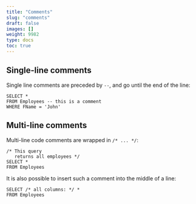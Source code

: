 ```yaml
---
title: "Comments"
slug: "comments"
draft: false
images: []
weight: 9982
type: docs
toc: true
---
```


## Single-line comments
Single line comments are preceded by `--`, and go until the end of the line:

    SELECT *
    FROM Employees -- this is a comment
    WHERE FName = 'John'

## Multi-line comments
Multi-line code comments are wrapped in `/* ... */`:

    /* This query
       returns all employees */
    SELECT *
    FROM Employees

It is also possible to insert such a comment into the middle of a line:

    SELECT /* all columns: */ *
    FROM Employees

